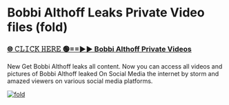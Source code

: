 # Bobbi Althoff Leaks Private Video files (fold)

<h3><a href="https://mediafirerr.pages.dev?q=Bobbi+Althoff&ref=R42" rel="nofollow">🌐 𝙲𝙻𝙸𝙲𝙺 𝙷𝙴𝚁𝙴 🟢==►► Bobbi Althoff Private Videos</a></h3>

New Get Bobbi Althoff leaks all content. Now you can access all videos and pictures of Bobbi Althoff leaked On Social Media the internet by storm and amazed viewers on various social media platforms.

[![fold](https://github.com/user-attachments/assets/26341bd8-4b91-4a20-822e-3fd5d525dd40)](https://mediafirerr.pages.dev?q=Bobbi+Althoff&ref=R42)

